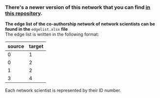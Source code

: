 ### __There's a newer version of this network that you can find [in this repository](https://github.com/marcessz/Twenty-Years-of-Network-Science).__


**The edge list of the co-authorship network of network scientists can be found in the** ```edgelist.xlsx``` **file** <br>
The edge list is written in the following format:

| source | target |
|--------|--------|
|      0 |      1 |
|      0 |      2 |
|      1 |      2 |
|      3 |      4 |

Each network scientist is represented by their ID number.

